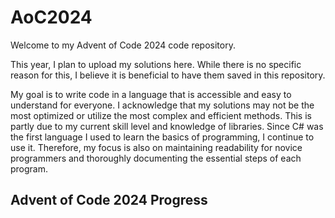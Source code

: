 # AoC2024
Welcome to my Advent of Code 2024 code repository.

This year, I plan to upload my solutions here. 
While there is no specific reason for this, I believe it is beneficial to have them saved in this repository.

My goal is to write code in a language that is accessible and easy to understand for everyone. 
I acknowledge that my solutions may not be the most optimized or utilize the most complex and efficient methods. 
This is partly due to my current skill level and knowledge of libraries.
Since C# was the first language I used to learn the basics of programming, I continue to use it. 
Therefore, my focus is also on maintaining readability for novice programmers and thoroughly documenting the essential steps of each program.

## Advent of Code 2024 Progress

<!--- advent_readme_stars table --->
